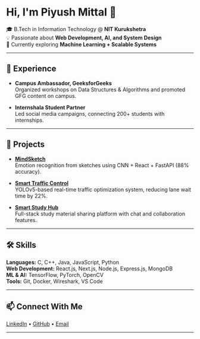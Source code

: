 # Hi, I'm Piyush Mittal 👋  

🎓 B.Tech in Information Technology @ **NIT Kurukshetra**       
💡 Passionate about **Web Development, AI, and System Design**  
📍 Currently exploring **Machine Learning + Scalable Systems**  

---

## 💼 Experience  
- **Campus Ambassador, GeeksforGeeks**  
  Organized workshops on Data Structures & Algorithms and promoted GFG content on campus.  

- **Internshala Student Partner**  
  Led social media campaigns, connecting 200+ students with internships.  

---

## 🚀 Projects  

- **[MindSketch](https://ai-emotion-tracker.vercel.app/)**  
  Emotion recognition from sketches using CNN + React + FastAPI (88% accuracy).  

- **[Smart Traffic Control](https://github.com/piyushnitkkr/Smart-Traffic-Control)**  
  YOLOv5-based real-time traffic optimization system, reducing lane wait time by 22%.  

- **[Smart Study Hub](https://smart-hub-zrd3.vercel.app/)**  
  Full-stack study material sharing platform with chat and collaboration features.  

---

## 🛠️ Skills  

**Languages:** C, C++, Java, JavaScript, Python  
**Web Development:** React.js, Next.js, Node.js, Express.js, MongoDB  
**ML & AI:** TensorFlow, PyTorch, OpenCV  
**Tools:** Git, Docker, Wireshark, VS Code    

---

## 📫 Connect With Me  

[LinkedIn](https://www.linkedin.com/in/piyush-m-79a993280) • [GitHub](https://github.com/piyushnitkkr) • [Email](mailto:piyushmittal78441@gmail.com) 

---
